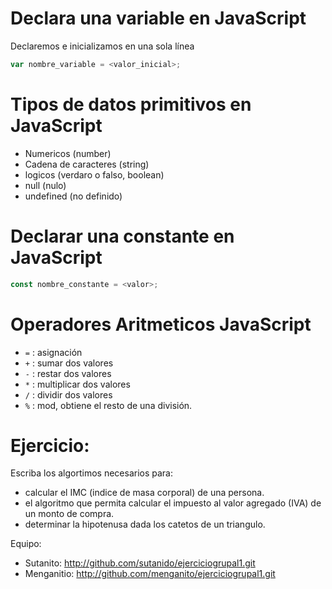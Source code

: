 # Declara una variable en JavaScript

Declaremos e inicializamos en una sola línea

```javascript
var nombre_variable = <valor_inicial>;
```

# Tipos de datos primitivos en JavaScript

- Numericos (number)
- Cadena de caracteres (string)
- logicos (verdaro o falso, boolean)
- null (nulo)
- undefined (no definido)

# Declarar una constante en JavaScript

```javascript
const nombre_constante = <valor>;
```

# Operadores Aritmeticos JavaScript

- `=` : asignación
- `+` : sumar dos valores
- `-` : restar dos valores
- `*` : multiplicar dos valores
- `/` : dividir dos valores
- `%` : mod, obtiene el resto de una división.

# Ejercicio:

Escriba los algortimos necesarios para:

- calcular el IMC (indice de masa corporal) de una persona.
- el algoritmo que permita calcular el impuesto al valor agregado (IVA) de un monto de compra.
- determinar la hipotenusa dada los catetos de un triangulo.

Equipo:

- Sutanito: http://github.com/sutanido/ejerciciogrupal1.git
- Menganitio: http://github.com/menganito/ejerciciogrupal1.git

